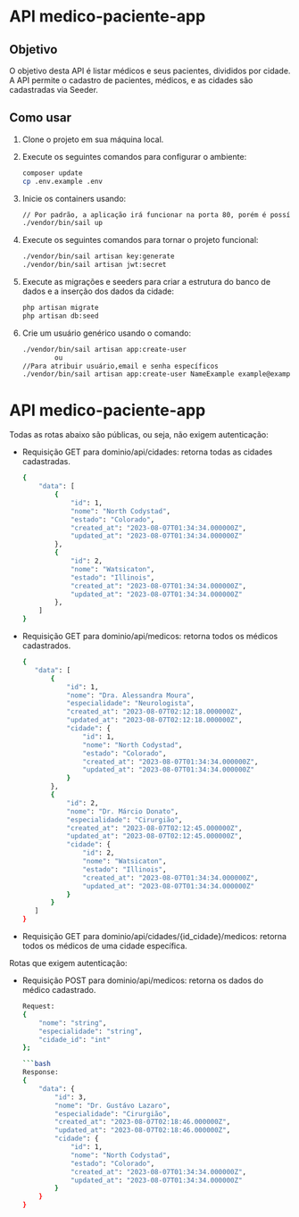 # API medico-paciente-app

## Objetivo

O objetivo desta API é listar médicos e seus pacientes, divididos por cidade. A API permite o cadastro de pacientes, médicos, e as cidades são cadastradas via Seeder.

## Como usar

1. Clone o projeto em sua máquina local.

2. Execute os seguintes comandos para configurar o ambiente:

   ```bash
   composer update
   cp .env.example .env


3. Inicie os containers usando:

    ```bash
    // Por padrão, a aplicação irá funcionar na porta 80, porém é possível alterar a porta padrão no arquivo .env, em APP_PORT. Ex: APP_PORT=8011
    ./vendor/bin/sail up


4. Execute os seguintes comandos para tornar o projeto funcional:

    ```bash
    ./vendor/bin/sail artisan key:generate
    ./vendor/bin/sail artisan jwt:secret

5. Execute as migrações e seeders para criar a estrutura do banco de dados e a inserção dos dados da cidade:

    ```bash
    php artisan migrate
    php artisan db:seed

6. Crie um usuário genérico usando o comando:

    ```bash
    ./vendor/bin/sail artisan app:create-user
            ou
    //Para atribuir usuário,email e senha específicos
    ./vendor/bin/sail artisan app:create-user NameExample example@example.com minha-senha 


# API medico-paciente-app
Todas as rotas abaixo são públicas, ou seja, não exigem autenticação:

- Requisição GET para dominio/api/cidades: retorna todas as cidades cadastradas.

    ```bash
    {
        "data": [
            {
                "id": 1,
                "nome": "North Codystad",
                "estado": "Colorado",
                "created_at": "2023-08-07T01:34:34.000000Z",
                "updated_at": "2023-08-07T01:34:34.000000Z"
            },
            {
                "id": 2,
                "nome": "Watsicaton",
                "estado": "Illinois",
                "created_at": "2023-08-07T01:34:34.000000Z",
                "updated_at": "2023-08-07T01:34:34.000000Z"
            },
        ]
    }
    

- Requisição GET para dominio/api/medicos: retorna todos os médicos cadastrados.

     ```bash
    {
        "data": [
            {
                "id": 1,
                "nome": "Dra. Alessandra Moura",
                "especialidade": "Neurologista",
                "created_at": "2023-08-07T02:12:18.000000Z",
                "updated_at": "2023-08-07T02:12:18.000000Z",
                "cidade": {
                    "id": 1,
                    "nome": "North Codystad",
                    "estado": "Colorado",
                    "created_at": "2023-08-07T01:34:34.000000Z",
                    "updated_at": "2023-08-07T01:34:34.000000Z"
                }
            },
            {
                "id": 2,
                "nome": "Dr. Márcio Donato",
                "especialidade": "Cirurgião",
                "created_at": "2023-08-07T02:12:45.000000Z",
                "updated_at": "2023-08-07T02:12:45.000000Z",
                "cidade": {
                    "id": 2,
                    "nome": "Watsicaton",
                    "estado": "Illinois",
                    "created_at": "2023-08-07T01:34:34.000000Z",
                    "updated_at": "2023-08-07T01:34:34.000000Z"
                }
            }
        ]
    }

- Requisição GET para dominio/api/cidades/{id_cidade}/medicos: retorna todos os médicos de uma cidade específica.


Rotas que exigem autenticação:

- Requisição POST para dominio/api/medicos: retorna os dados do médico cadastrado.

    ```bash
    Request:
    {
        "nome": "string",
        "especialidade": "string",
        "cidade_id": "int"
    };

    ```bash
    Response:
    {
        "data": {
            "id": 3,
            "nome": "Dr. Gustávo Lazaro",
            "especialidade": "Cirurgião",
            "created_at": "2023-08-07T02:18:46.000000Z",
            "updated_at": "2023-08-07T02:18:46.000000Z",
            "cidade": {
                "id": 1,
                "nome": "North Codystad",
                "estado": "Colorado",
                "created_at": "2023-08-07T01:34:34.000000Z",
                "updated_at": "2023-08-07T01:34:34.000000Z"
            }
        }
    }


